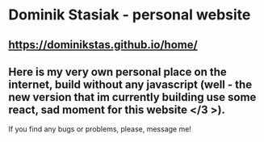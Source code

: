 # Dominik Stasiak - personal website

## https://dominikstas.github.io/home/

## Here is my very own personal place on the internet, build without any javascript (well - the new version that im currently building use some react, sad moment for this website </3 >). 
If you find any bugs or problems, please, message me!
